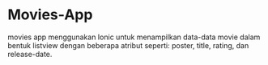 # Movies-App
movies app menggunakan Ionic untuk menampilkan data-data movie dalam bentuk listview dengan beberapa  atribut seperti: poster, title, rating, dan release-date.
